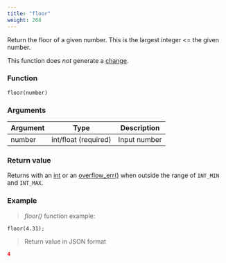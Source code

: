 ```yaml
---
title: "floor"
weight: 268
---
```


Return the floor of a given number. This is the largest integer <= the given number.

This function does *not* generate a [change](../../../overview/changes).

### Function

`floor(number)`

### Arguments

Argument | Type                 | Description
-------- | -------------------- | ------------
number   | int/float (required) | Input number

### Return value

Returns with an [int](../../../data-types/int) or an [overflow_err()](../../../errors/overflow_err) when outside the range of `INT_MIN` and `INT_MAX`.

### Example

> _floor()_ function example:

```thingsdb,json_response
floor(4.31);
```

> Return value in JSON format

```json
4
```
